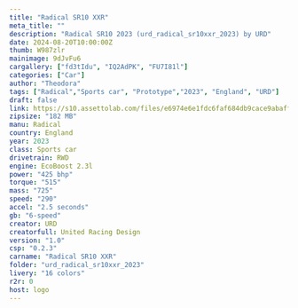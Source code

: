 ```yaml
---
title: "Radical SR10 XXR"
meta_title: ""
description: "Radical SR10 2023 (urd_radical_sr10xxr_2023) by URD"
date: 2024-08-20T10:00:00Z
thumb: W987zlr
mainimage: 9dJvFu6
cargallery: ["fd3tIdu", "IQ2AdPK", "FU7I81l"]
categories: ["Car"]
author: "Theodora"
tags: ["Radical","Sports car", "Prototype","2023", "England", "URD"]
draft: false
link: https://s10.assettolab.com/files/e6974e6e1fdc6faf684db9cace9abaff/urd_radical_sr10xxr_2023.zip
zipsize: "182 MB"
manu: Radical
country: England
year: 2023
class: Sports car
drivetrain: RWD
engine: EcoBoost 2.3l
power: "425 bhp"
torque: "515"
mass: "725"
speed: "290"
accel: "2.5 seconds"
gb: "6-speed"
creator: URD
creatorfull: United Racing Design
version: "1.0"
csp: "0.2.3"
carname: "Radical SR10 XXR"
folder: "urd_radical_sr10xxr_2023"
livery: "16 colors"
r2r: 0
host: logo
---
```

